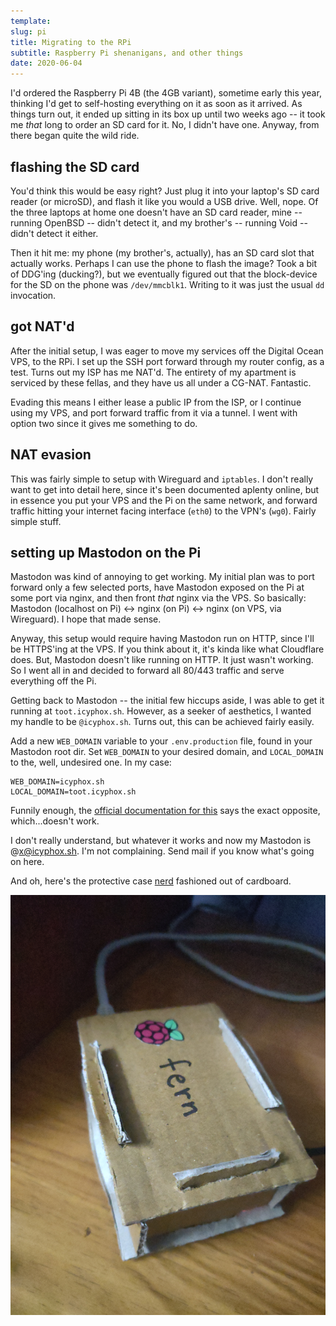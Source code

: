 ```yaml
---
template:
slug: pi
title: Migrating to the RPi
subtitle: Raspberry Pi shenanigans, and other things
date: 2020-06-04
---
```


I'd ordered the Raspberry Pi 4B (the 4GB variant), sometime early
this year, thinking I'd get to self-hosting everything on it as soon as
it arrived. As things turn out, it ended up sitting in its box up until
two weeks ago -- it took me _that_ long to order an SD card for it. No,
I didn't have one. Anyway, from there began quite the wild ride.

## flashing the SD card

You'd think this would be easy right? Just plug it into your laptop's SD
card reader (or microSD), and flash it like you would a USB drive. Well,
nope. Of the three laptops at home one doesn't have an SD card reader,
mine -- running OpenBSD -- didn't detect it, and my brother's -- running
Void -- didn't detect it either. 
 
Then it hit me: my phone (my brother's, actually), has an SD card slot
that actually works. Perhaps I can use the phone to flash the image?
Took a bit of DDG'ing (ducking?), but we eventually figured out that the
block-device for the SD on the phone was `/dev/mmcblk1`. Writing to it
was just the usual `dd` invocation.

## got NAT'd

After the initial setup, I was eager to move my services off the Digital
Ocean VPS, to the RPi. I set up the SSH port forward through my router
config, as a test. Turns out my ISP has me NAT'd. The entirety of my
apartment is serviced by these fellas, and they have us all under
a CG-NAT. Fantastic.

Evading this means I either lease a public IP from the ISP, or
I continue using my VPS, and port forward traffic from it via a tunnel.
I went with option two since it gives me something to do.

## NAT evasion

This was fairly simple to setup with Wireguard and `iptables`. I don't
really want to get into detail here, since it's been documented aplenty
online, but in essence you put your VPS and the Pi on the same network,
and forward traffic hitting your internet facing interface (`eth0`) 
to the VPN's (`wg0`). Fairly simple stuff.

## setting up Mastodon on the Pi

Mastodon was kind of annoying to get working. My initial plan was to
port forward only a few selected ports, have Mastodon exposed on the Pi
at some port via nginx, and then front _that_ nginx via the VPS. So
basically: Mastodon (localhost on Pi) <-> nginx (on Pi) <-> nginx (on
VPS, via Wireguard). I hope that made sense.

Anyway, this setup would require having Mastodon run on HTTP, since I'll
be HTTPS'ing at the VPS. If you think about it, it's kinda like what
Cloudflare does. But, Mastodon doesn't like running on HTTP. It just
wasn't working. So I went all in and decided to forward all 80/443
traffic and serve everything off the Pi.

Getting back to Mastodon -- the initial few hiccups aside, I was able to
get it running at `toot.icyphox.sh`. However, as a seeker of aesthetics,
I wanted my handle to be `@icyphox.sh`. Turns out, this can be achieved
fairly easily. 

Add a new `WEB_DOMAIN` variable to your `.env.production` file, found in
your Mastodon root dir. Set `WEB_DOMAIN` to your desired domain, and
`LOCAL_DOMAIN` to the, well, undesired one. In my case:

    WEB_DOMAIN=icyphox.sh
    LOCAL_DOMAIN=toot.icyphox.sh

Funnily enough, the 
[official documentation for this](https://github.com/tootsuite/documentation/blob/archive/Running-Mastodon/Serving_a_different_domain.md)
says the exact opposite, which...doesn't work.

I don't really understand, but whatever it works and now my Mastodon is
@[x@icyphox.sh](https://toot.icyphox.sh/@x). I'm not complaining. Send
mail if you know what's going on here.

And oh, here's the protective case [nerd](https://peppe.rs) fashioned
out of cardboard.

![raspberry pi case](/static/img/pi-case.jpg)
